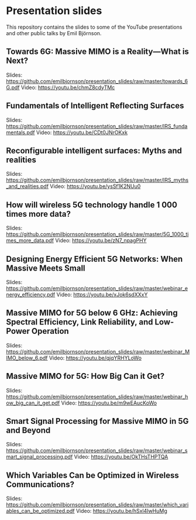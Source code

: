 # Presentation slides

This repository contains the slides to some of the YouTube presentations and other public talks by Emil Björnson.

## Towards 6G: Massive MIMO is a Reality—What is Next?
Slides: https://github.com/emilbjornson/presentation_slides/raw/master/towards_6G.pdf
Video: https://youtu.be/chmZ8cdyTMc

## Fundamentals of Intelligent Reflecting Surfaces
Slides: https://github.com/emilbjornson/presentation_slides/raw/master/IRS_fundamentals.pdf
Video: https://youtu.be/CDt0JNrOKxk

## Reconfigurable intelligent surfaces: Myths and realities
Slides: https://github.com/emilbjornson/presentation_slides/raw/master/IRS_myths_and_realities.pdf
Video: https://youtu.be/ysSf1K2NUu0

## How will wireless 5G technology handle 1 000 times more data?
Slides: https://github.com/emilbjornson/presentation_slides/raw/master/5G_1000_times_more_data.pdf
Video: https://youtu.be/zN7_npagPHY

## Designing Energy Efficient 5G Networks: When Massive Meets Small
Slides: https://github.com/emilbjornson/presentation_slides/raw/master/webinar_energy_efficiency.pdf
Video: https://youtu.be/xJok6sdXXxY

## Massive MIMO for 5G below 6 GHz: Achieving Spectral Efficiency, Link Reliability, and Low-Power Operation
Slides: https://github.com/emilbjornson/presentation_slides/raw/master/webinar_MIMO_below_6.pdf
Video: https://youtu.be/qjqYRHYLoWo

## Massive MIMO for 5G: How Big Can it Get?
Slides: https://github.com/emilbjornson/presentation_slides/raw/master/webinar_how_big_can_it_get.pdf
Video: https://youtu.be/m9wEAucKoWo

## Smart Signal Processing for Massive MIMO in 5G and Beyond
Slides: https://github.com/emilbjornson/presentation_slides/raw/master/webinar_smart_signal_processing.pdf
Video: https://youtu.be/OkTHsTHPTQA

## Which Variables Can be Optimized in Wireless Communications?
Slides: https://github.com/emilbjornson/presentation_slides/raw/master/which_variables_can_be_optimized.pdf
Video: https://youtu.be/hSxl4IwHuMg
